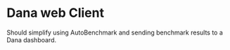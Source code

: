 # Dana web Client

Should simplify using AutoBenchmark and sending benchmark results to a Dana dashboard.